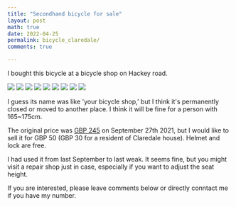 ```yaml
---
title: "Secondhand bicycle for sale"
layout: post
math: true
date: 2022-04-25
permalink: bicycle_claredale/
comments: true

---
```


I bought this bicycle at a bicycle shop on Hackey road.

![]({{site.baseurl}}/assets/bicycle/1.jpg)
![]({{site.baseurl}}/assets/bicycle/2.jpg)
![]({{site.baseurl}}/assets/bicycle/3.jpg)
![]({{site.baseurl}}/assets/bicycle/4.jpg)
![]({{site.baseurl}}/assets/bicycle/5.jpg)
![]({{site.baseurl}}/assets/bicycle/6.jpg)
![]({{site.baseurl}}/assets/bicycle/7.jpg)
![]({{site.baseurl}}/assets/bicycle/8.jpg)
![]({{site.baseurl}}/assets/bicycle/9.jpg)

I guess its name was like 'your bicycle shop,' but I think it's permanently closed or moved to another place.
I think it will be fine for a person with 165~175cm.

The original price was  [GBP 245]({{site.baseurl}}/assets/bicycle/bicycle.pdf) on September 27th 2021, but I would like to sell it for GBP 50 (GBP 30 for a resident of Claredale house).
Helmet and lock are free.

I had used it from last September to last weak.
It seems fine, but you might visit a repair shop just in case, especially if you want to adjust the seat height.

If you are interested, please leave comments below or directly conntact me if you have my number.

